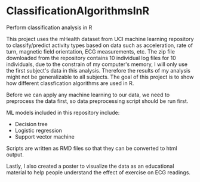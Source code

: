 # ClassificationAlgorithmsInR
Perform classification analysis in R 


This project uses the mHealth dataset from UCI machine learning repository to classify/predict activity types based on data such as acceleration, rate of turn, magnetic field orientation, ECG measurements, etc. The zip file downloaded from the repository contains 10 individual log files for 10 individuals, due to the constrain of my computer's memory, I will only use the first subject's data in this analysis. Therefore the results of my analysis might not be generalizable to all subjects. The goal of this project is to show how different classfication algorithms are used in R. 

Before we can apply any machine learning to our data, we need to preprocess the data first, so data preprocessing script should be run first. 

ML models included in this repository include:
   - Decision tree
   - Logistic regression
   - Support vector machine

Scripts are written as RMD files so that they can be converted to html output. 

Lastly, I also created a poster to visualize the data as an educational material to help people understand the effect of exercise on ECG readings.  
